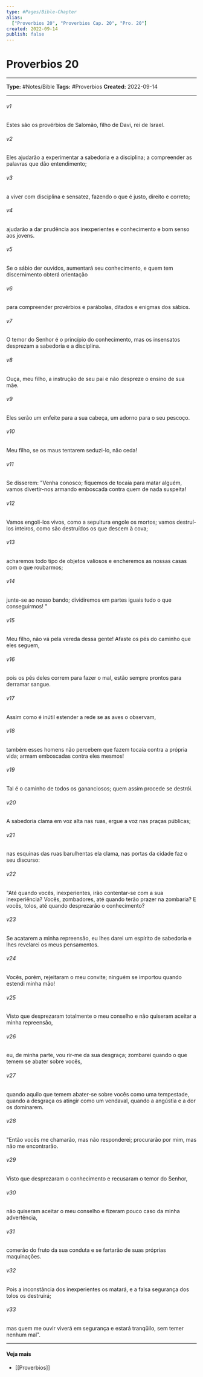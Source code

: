 ```yaml
---
type: #Pages/Bible-Chapter
alias:
  ["Proverbios 20", "Proverbios Cap. 20", "Pro. 20"]
created: 2022-09-14
publish: false
---
```


# Proverbios 20

---

**Type:** #Notes/Bible
**Tags:** #Proverbios
**Created:** 2022-09-14

---

###### v1
Estes são os provérbios de Salomão, filho de Davi, rei de Israel.
###### v2
Eles ajudarão a experimentar a sabedoria e a disciplina; a compreender as palavras que dão entendimento;
###### v3
a viver com disciplina e sensatez, fazendo o que é justo, direito e correto;
###### v4
ajudarão a dar prudência aos inexperientes e conhecimento e bom senso aos jovens.
###### v5
Se o sábio der ouvidos, aumentará seu conhecimento, e quem tem discernimento obterá orientação
###### v6
para compreender provérbios e parábolas, ditados e enigmas dos sábios.
###### v7
O temor do Senhor é o princípio do conhecimento, mas os insensatos desprezam a sabedoria e a disciplina.
###### v8
Ouça, meu filho, a instrução de seu pai e não despreze o ensino de sua mãe.
###### v9
Eles serão um enfeite para a sua cabeça, um adorno para o seu pescoço.
###### v10
Meu filho, se os maus tentarem seduzi-lo, não ceda!
###### v11
Se disserem: "Venha conosco; fiquemos de tocaia para matar alguém, vamos divertir-nos armando emboscada contra quem de nada suspeita!
###### v12
Vamos engoli-los vivos, como a sepultura engole os mortos; vamos destruí-los inteiros, como são destruídos os que descem à cova;
###### v13
acharemos todo tipo de objetos valiosos e encheremos as nossas casas com o que roubarmos;
###### v14
junte-se ao nosso bando; dividiremos em partes iguais tudo o que conseguirmos! "
###### v15
Meu filho, não vá pela vereda dessa gente! Afaste os pés do caminho que eles seguem,
###### v16
pois os pés deles correm para fazer o mal, estão sempre prontos para derramar sangue.
###### v17
Assim como é inútil estender a rede se as aves o observam,
###### v18
também esses homens não percebem que fazem tocaia contra a própria vida; armam emboscadas contra eles mesmos!
###### v19
Tal é o caminho de todos os gananciosos; quem assim procede se destrói.
###### v20
A sabedoria clama em voz alta nas ruas, ergue a voz nas praças públicas;
###### v21
nas esquinas das ruas barulhentas ela clama, nas portas da cidade faz o seu discurso:
###### v22
"Até quando vocês, inexperientes, irão contentar-se com a sua inexperiência? Vocês, zombadores, até quando terão prazer na zombaria? E vocês, tolos, até quando desprezarão o conhecimento?
###### v23
Se acatarem a minha repreensão, eu lhes darei um espírito de sabedoria e lhes revelarei os meus pensamentos.
###### v24
Vocês, porém, rejeitaram o meu convite; ninguém se importou quando estendi minha mão!
###### v25
Visto que desprezaram totalmente o meu conselho e não quiseram aceitar a minha repreensão,
###### v26
eu, de minha parte, vou rir-me da sua desgraça; zombarei quando o que temem se abater sobre vocês,
###### v27
quando aquilo que temem abater-se sobre vocês como uma tempestade, quando a desgraça os atingir como um vendaval, quando a angústia e a dor os dominarem.
###### v28
"Então vocês me chamarão, mas não responderei; procurarão por mim, mas não me encontrarão.
###### v29
Visto que desprezaram o conhecimento e recusaram o temor do Senhor,
###### v30
não quiseram aceitar o meu conselho e fizeram pouco caso da minha advertência,
###### v31
comerão do fruto da sua conduta e se fartarão de suas próprias maquinações.
###### v32
Pois a inconstância dos inexperientes os matará, e a falsa segurança dos tolos os destruirá;
###### v33
mas quem me ouvir viverá em segurança e estará tranqüilo, sem temer nenhum mal".


---

#### Veja mais

- [[Proverbios]]
